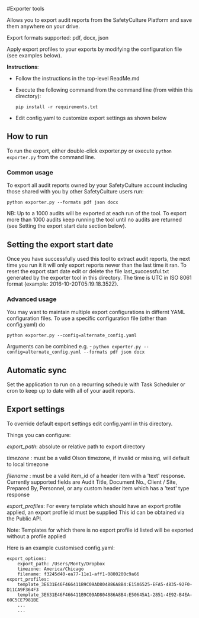 #Exporter tools

Allows you to export audit reports from the SafetyCulture Platform and save them anywhere on your drive.

Export formats supported: pdf, docx, json

Apply export profiles to your exports by modifying the configuration file (see examples below).

**Instructions**:
  - Follow the instructions in the top-level ReadMe.md
  - Execute the following command from the command line (from within this directory):

    ``pip install -r requirements.txt``
  - Edit config.yaml to customize export settings as shown below


## How to run

To run the export, either double-click exporter.py or execute `python exporter.py` from the command line.

### Common usage

To export all audit reports owned by your SafetyCulture account including those shared with you by other SafetyCulture users run:

```
python exporter.py --formats pdf json docx
```

NB: Up to a 1000 audits will be exported at each run of the tool. To export more than 1000 audits keep running the tool until no audits are returned (see Setting the export start date section below).

## Setting the export start date

Once you have successfully used this tool to extract audit reports, the next time you run it it will only export reports newer than the last time it ran. To reset the export start date edit or delete the file last_successful.txt generated by the exporter tool in this directory. The time is UTC in ISO 8061 format (example: 2016-10-20T05:19:18.352Z).


### Advanced usage

You may want to maintain multiple export configurations in differnt YAML configuration files. To use a specific configuration file (other than config.yaml) do

```
python exporter.py --config=alternate_config.yaml
```

Arguments can be combined e.g. - `python exporter.py --config=alternate_config.yaml --formats pdf json docx`


## Automatic sync

Set the application to run on a recurring schedule with Task Scheduler or cron to keep up to date with all of your audit reports.


## Export settings

To override default export settings edit config.yaml in this directory.

Things you can configure:

*export_path*:     absolute or relative path to export directory

*timezone*   :     must be a valid Olson timezone, if invalid or missing, will default to local timezone

*filename*   :     must be a valid item_id of a header item with a 'text' response.  Currently supported fields are Audit Title, Document No., Client / Site, Prepared By, Personnel, or any custom header item which has a 'text' type response

*export_profiles*: For every template which should have an export profile applied, an export profile id must be supplied
                   This id can be obtained via the Public API.

Note: Templates for which there is no export profile id listed will be exported without a profile applied

Here is an example customised config.yaml:

```
export_options:
    export_path: /Users/Monty/Dropbox
    timezone: America/Chicago
    filename: f3245d40-ea77-11e1-aff1-0800200c9a66
export_profiles:
    template_3E631E46F466411B9C09AD804886A8B4:E15A6525-EFA5-4835-92F0-D11CA9F364F3
    template_3E631E46F466411B9C09AD804886A8B4:E50645A1-2851-4E92-B4EA-60C5CE7981BE
    ...
    ...
```
